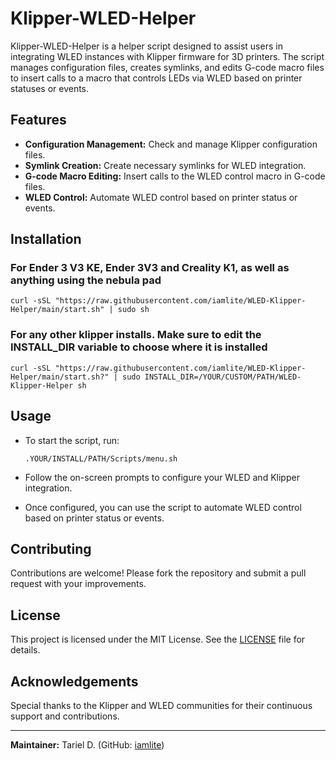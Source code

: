 # Klipper-WLED-Helper

Klipper-WLED-Helper is a helper script designed to assist users in integrating WLED instances with Klipper firmware for 3D printers. The script manages configuration files, creates symlinks, and edits G-code macro files to insert calls to a macro that controls LEDs via WLED based on printer statuses or events.

## Features

- **Configuration Management:** Check and manage Klipper configuration files.
- **Symlink Creation:** Create necessary symlinks for WLED integration.
- **G-code Macro Editing:** Insert calls to the WLED control macro in G-code files.
- **WLED Control:** Automate WLED control based on printer status or events.

## Installation

### For Ender 3 V3 KE, Ender 3V3 and Creality K1, as well as anything using the nebula pad

```shell
curl -sSL "https://raw.githubusercontent.com/iamlite/WLED-Klipper-Helper/main/start.sh" | sudo sh
```

### For any other klipper installs. Make sure to edit the INSTALL_DIR variable to choose where it is installed

```shell
curl -sSL "https://raw.githubusercontent.com/iamlite/WLED-Klipper-Helper/main/start.sh?" | sudo INSTALL_DIR=/YOUR/CUSTOM/PATH/WLED-Klipper-Helper sh
```

## Usage

- To start the script, run:

    ```shell
    .YOUR/INSTALL/PATH/Scripts/menu.sh
    ```

- Follow the on-screen prompts to configure your WLED and Klipper integration.
- Once configured, you can use the script to automate WLED control based on printer status or events.

## Contributing

Contributions are welcome! Please fork the repository and submit a pull request with your improvements.

## License

This project is licensed under the MIT License. See the [LICENSE](LICENSE) file for details.

## Acknowledgements

Special thanks to the Klipper and WLED communities for their continuous support and contributions.

---

**Maintainer:** Tariel D. (GitHub: [iamlite](https://github.com/iamlite))

